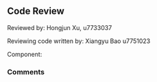 ## Code Review

Reviewed by: Hongjun Xu, u7733037

Reviewing code written by: Xiangyu Bao u7751023

Component: <the component being reviewed>

### Comments 

<write your comments here>



